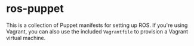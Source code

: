 ros-puppet
==========

This is a collection of Puppet manifests for setting up ROS. If you're using Vagrant, you can also use the included ```Vagrantfile``` to provision a Vagrant virtual machine.
